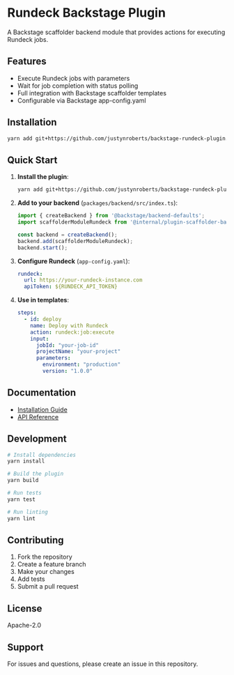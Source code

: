 # Rundeck Backstage Plugin

A Backstage scaffolder backend module that provides actions for executing Rundeck jobs.

## Features

- Execute Rundeck jobs with parameters
- Wait for job completion with status polling
- Full integration with Backstage scaffolder templates
- Configurable via Backstage app-config.yaml

## Installation

```bash
yarn add git+https://github.com/justynroberts/backstage-rundeck-plugin.git
```

## Quick Start

1. **Install the plugin**:
   ```bash
   yarn add git+https://github.com/justynroberts/backstage-rundeck-plugin.git
   ```

2. **Add to your backend** (`packages/backend/src/index.ts`):
   ```typescript
   import { createBackend } from '@backstage/backend-defaults';
   import scaffolderModuleRundeck from '@internal/plugin-scaffolder-backend-module-rundeck';

   const backend = createBackend();
   backend.add(scaffolderModuleRundeck);
   backend.start();
   ```

3. **Configure Rundeck** (`app-config.yaml`):
   ```yaml
   rundeck:
     url: https://your-rundeck-instance.com
     apiToken: ${RUNDECK_API_TOKEN}
   ```

4. **Use in templates**:
   ```yaml
   steps:
     - id: deploy
       name: Deploy with Rundeck
       action: rundeck:job:execute
       input:
         jobId: "your-job-id"
         projectName: "your-project"
         parameters:
           environment: "production"
           version: "1.0.0"
   ```

## Documentation

- [Installation Guide](./packages/scaffolder-backend-module-rundeck/DISTRIBUTION.md)
- [API Reference](./packages/scaffolder-backend-module-rundeck/README.md)

## Development

```bash
# Install dependencies
yarn install

# Build the plugin
yarn build

# Run tests
yarn test

# Run linting
yarn lint
```

## Contributing

1. Fork the repository
2. Create a feature branch
3. Make your changes
4. Add tests
5. Submit a pull request

## License

Apache-2.0

## Support

For issues and questions, please create an issue in this repository.